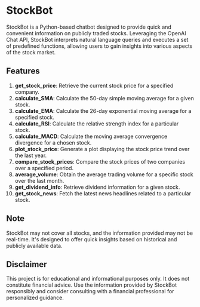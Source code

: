 # StockBot

StockBot is a Python-based chatbot designed to provide quick and convenient information on publicly traded stocks. Leveraging the OpenAI Chat API, StockBot interprets natural language queries and executes a set of predefined functions, allowing users to gain insights into various aspects of the stock market.

## Features

1. **get_stock_price**: Retrieve the current stock price for a specified company.
2. **calculate_SMA**: Calculate the 50-day simple moving average for a given stock.
3. **calculate_EMA**: Calculate the 26-day exponential moving average for a specified stock.
4. **calculate_RSI**: Calculate the relative strength index for a particular stock.
5. **calculate_MACD**: Calculate the moving average convergence divergence for a chosen stock.
6. **plot_stock_price**: Generate a plot displaying the stock price trend over the last year.
7. **compare_stock_prices**: Compare the stock prices of two companies over a specified period.
8. **average_volume**: Obtain the average trading volume for a specific stock over the last month.
9. **get_dividend_info**: Retrieve dividend information for a given stock.
10. **get_stock_news**: Fetch the latest news headlines related to a particular stock.

## Note

StockBot may not cover all stocks, and the information provided may not be real-time. It's designed to offer quick insights based on historical and publicly available data.

## Disclaimer

This project is for educational and informational purposes only. It does not constitute financial advice. Use the information provided by StockBot responsibly and consider consulting with a financial professional for personalized guidance.
